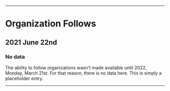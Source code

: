 
***

# Organization Follows

## 2021 June 22nd

### No data

The ability to follow organizations wasn't made available until 2022, Monday, March 21st. For that reason, there is no data here. This is simply a placeholder entry.

***
